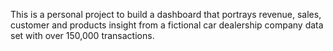 This is a personal project to build a dashboard that portrays revenue, sales, customer and products insight from a fictional car dealership company data set with over 150,000 transactions.
